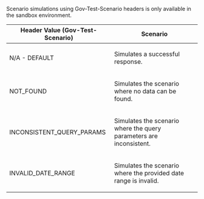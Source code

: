 <p>Scenario simulations using Gov-Test-Scenario headers is only available in the sandbox environment.</p>
<table>
    <thead>
        <tr>
            <th>Header Value (Gov-Test-Scenario)</th>
            <th>Scenario</th>
        </tr>
    </thead>
    <tbody>
        <tr>
            <td><p>N/A - DEFAULT</p></td>
            <td><p>Simulates a successful response.</p></td>
        </tr>
        <tr>
            <td><p>NOT_FOUND</p></td>
            <td><p>Simulates the scenario where no data can be found.</p></td>
        </tr>
        <tr>
            <td><p>INCONSISTENT_QUERY_PARAMS</p></td>
            <td><p>Simulates the scenario where the query parameters are inconsistent.</p></td>
        </tr>
        <tr>
            <td><p>INVALID_DATE_RANGE</p></td>
            <td><p>Simulates the scenario where the provided date range is invalid.</p></td>
        </tr>
    </tbody>
</table>